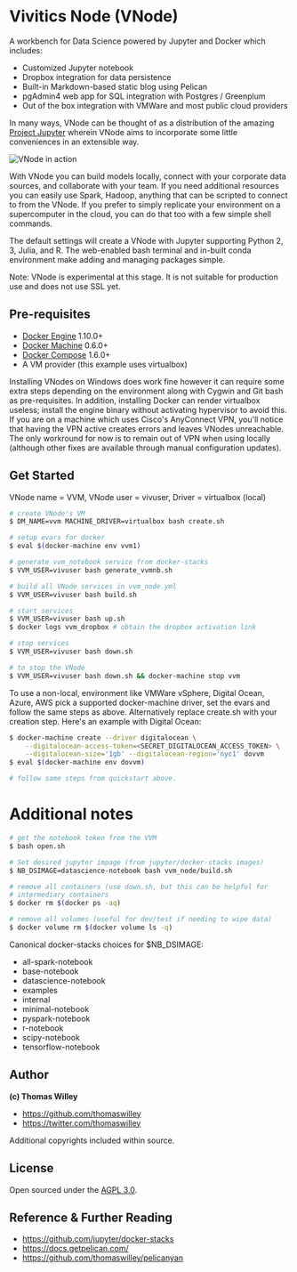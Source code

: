 # Vivitics Node (VNode)

A workbench for Data Science powered by Jupyter and Docker which includes:

- Customized Jupyter notebook
- Dropbox integration for data persistence
- Built-in Markdown-based static blog using Pelican
- pgAdmin4 web app for SQL integration with Postgres / Greenplum
- Out of the box integration with VMWare and most public cloud providers

In many ways, VNode can be thought of as a distribution of the amazing [Project Jupyter](http://jupyter.org/) wherein VNode aims to incorporate some little conveniences in an extensible way.

![VNode in action](vnode_ss.png)

With VNode you can build models locally, connect with your corporate
data sources, and collaborate with your team. If you need additional
resources you can easily use Spark, Hadoop, anything that can be
scripted to connect to from the VNode. If you prefer to simply replicate
your environment on a supercomputer in the cloud, you can do that too
with a few simple shell commands.

The default settings will create a VNode with Jupyter supporting Python
2, 3, Julia, and R. The web-enabled bash terminal and in-built conda
environment make adding and managing packages simple.

Note: VNode is experimental at this stage. It is not suitable for
production use and does not use SSL yet.

## Pre-requisites

* [Docker Engine](https://docs.docker.com/engine/) 1.10.0+
* [Docker Machine](https://docs.docker.com/machine/) 0.6.0+
* [Docker Compose](https://docs.docker.com/compose/) 1.6.0+
* A VM provider (this example uses virtualbox)

Installing VNodes on Windows does work fine however it can require some
extra steps depending on the environment along with Cygwin and Git bash
as pre-requisites. In addition, installing Docker can render virtualbox useless; install the engine binary without activating hypervisor to avoid this. If you are on a machine which uses Cisco's AnyConnect VPN, you'll notice that having the VPN active creates errors and leaves VNodes unreachable. The only workround for now is to remain out of VPN when using locally (although other fixes are available through manual configuration updates).

## Get Started

VNode name = VVM, VNode user = vivuser, Driver = virtualbox (local)

```bash
# create VNode's VM
$ DM_NAME=vvm MACHINE_DRIVER=virtualbox bash create.sh

# setup evars for docker
$ eval $(docker-machine env vvm1)

# generate vvm_notebook service from docker-stacks
$ VVM_USER=vivuser bash generate_vvmnb.sh

# build all VNode services in vvm_node.yml
$ VVM_USER=vivuser bash build.sh 

# start services
$ VVM_USER=vivuser bash up.sh
$ docker logs vvm_dropbox # obtain the dropbox activation link

# stop services
$ VVM_USER=vivuser bash down.sh

# to stop the VNode
$ VVM_USER=vivuser bash down.sh && docker-machine stop vvm
```

To use a non-local, environment like VMWare vSphere, Digital Ocean, Azure, AWS pick a supported docker-machine driver, set the evars and follow the same steps as above. Alternatively replace create.sh with your creation step. Here's an example with Digital Ocean:

```bash
$ docker-machine create --driver digitalocean \
    --digitalocean-access-token=<SECRET_DIGITALOCEAN_ACCESS_TOKEN> \
    --digitalocean-size='1gb' --digitalocean-region='nyc1' dovvm
$ eval $(docker-machine env dovvm)

# follow same steps from quickstart above.
```

# Additional notes
```bash
# get the notebook token from the VVM
$ bash open.sh

# Set desired jupyter impage (from jupyter/docker-stacks images)
$ NB_DSIMAGE=datascience-notebook bash vvm_node/build.sh

# remove all containers (use down.sh, but this can be helpful for
# intermediary containers
$ docker rm $(docker ps -aq)

# remove all volumes (useful for dev/test if needing to wipe data)
$ docker volume rm $(docker volume ls -q)
```

Canonical docker-stacks choices for $NB\_DSIMAGE:

- all-spark-notebook
- base-notebook
- datascience-notebook
- examples
- internal
- minimal-notebook
- pyspark-notebook
- r-notebook
- scipy-notebook
- tensorflow-notebook


## Author

**(c) Thomas Willey**
- <https://github.com/thomaswilley>
- <https://twitter.com/thomaswilley>

Additional copyrights included within source.

## License

Open sourced under the [AGPL 3.0](LICENSE).

## Reference & Further Reading

- https://github.com/jupyter/docker-stacks
- https://docs.getpelican.com/
- https://github.com/thomaswilley/pelicanyan
